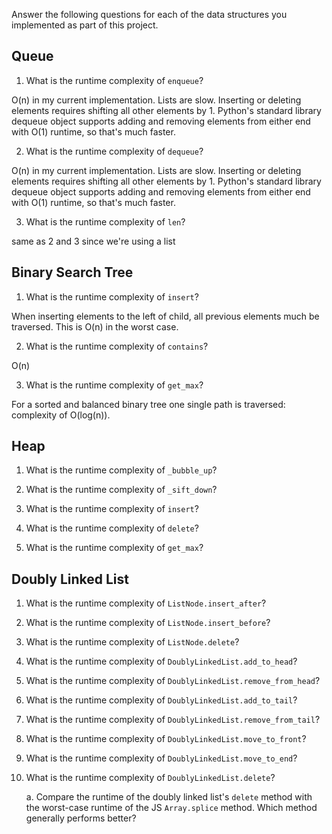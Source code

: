 Answer the following questions for each of the data structures you implemented as part of this project.

## Queue

1. What is the runtime complexity of `enqueue`?

O(n) in my current implementation. Lists are slow. Inserting or deleting elements requires shifting all other elements by 1. Python's standard library dequeue object supports adding and removing elements from either end with O(1) runtime, so that's much faster.

2. What is the runtime complexity of `dequeue`?

O(n) in my current implementation. Lists are slow. Inserting or deleting elements requires shifting all other elements by 1. Python's standard library dequeue object supports adding and removing elements from either end with O(1) runtime, so that's much faster.

3. What is the runtime complexity of `len`?

same as 2 and 3 since we're using a list

## Binary Search Tree

1. What is the runtime complexity of `insert`?

When inserting elements to the left of child, all previous elements much be traversed. This is O(n) in the worst case.

2. What is the runtime complexity of `contains`?

O(n)

3. What is the runtime complexity of `get_max`?

For a sorted and balanced binary tree one single path is traversed: complexity of O(log(n)).

## Heap

1. What is the runtime complexity of `_bubble_up`?

2. What is the runtime complexity of `_sift_down`?

3. What is the runtime complexity of `insert`?

4. What is the runtime complexity of `delete`?

5. What is the runtime complexity of `get_max`?

## Doubly Linked List

1. What is the runtime complexity of `ListNode.insert_after`?

2. What is the runtime complexity of `ListNode.insert_before`?

3. What is the runtime complexity of `ListNode.delete`?

4. What is the runtime complexity of `DoublyLinkedList.add_to_head`?

5. What is the runtime complexity of `DoublyLinkedList.remove_from_head`?

6. What is the runtime complexity of `DoublyLinkedList.add_to_tail`?

7. What is the runtime complexity of `DoublyLinkedList.remove_from_tail`?

8. What is the runtime complexity of `DoublyLinkedList.move_to_front`?

9. What is the runtime complexity of `DoublyLinkedList.move_to_end`?

10. What is the runtime complexity of `DoublyLinkedList.delete`?

    a. Compare the runtime of the doubly linked list's `delete` method with the worst-case runtime of the JS `Array.splice` method. Which method generally performs better?

